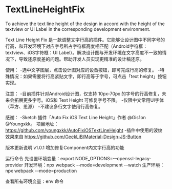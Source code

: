 # TextLineHeightFix
To achieve the text line height of the design in accord with the height of the textview or UI Label in the corresponding development environment.

Text Line Height Fix 是一款调整文字行高的插件。它能够让设计图中不同字号的行高，和开发环境下对应字号所占字符框高度相匹配（Android字符框：textview、iOS字符框：UI Label）。解决设计图与开发环境在文字高度不一致的情况下，导致还原度差的问题。帮助开发人员实现更精准的设计稿还原。

使用：
-选中文字图层，点击设计图对应的设备按钮，即可完成行高的修复。
-特殊情况：如果需要将行高紧贴文字，即行高等于字号，可点击「text height」按钮实现。

注意：
-目前插件针对Android设计图，仅支持 10px-70px 的字号的行高修复，未来会拓展更多字号。iOS和 Text Height 可修复字号不限。
-仅限中文常用UI字体（苹方、思源）
-不建议多行文字使用行高修复。

感谢：
-Sketch 插件「Auto Fix iOS Text Line Height」作者 @Gis1on @Youngxkk。
项目地址：https://github.com/youngxkk/AutoFixiOSTextLineHeight
-插件中使用的波纹效果来自 https://github.com/GeekLiB/Material-Design-JS-Button

版本更新说明
v1.0.1
增加修复Component内文字行高的功能

运行命令
先设置环境变量：export NODE_OPTIONS=--openssl-legacy-provider
开发环境：npx webpack --mode=development --watch
生产环境：npx webpack --mode=production

查看所有环境变量：env 命令
